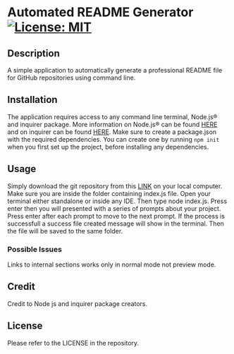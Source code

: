 # Automated README Generator [![License: MIT](https://img.shields.io/badge/License-MIT-yellow.svg)](https://opensource.org/licenses/MIT)

## Description

A simple application to automatically generate a professional README file for GitHub repositories using command line.  

## Installation

The application requires access to any command line terminal, Node.js® and inquirer package. More information on Node.js® can be found [HERE](https://nodejs.org/en) and on inquirer can be found [HERE](https://www.npmjs.com/package/inquirer). Make sure to create a package.json with the required dependencies. You can create one by running `npm init` when you first set up the project, before installing any dependencies. 

## Usage

Simply download the git repository from this [LINK](https://github.com/abdalla-diaai/readme-generator) on your local computer. Make sure you are inside the folder containing index.js file. Open your terminal either standalone or inside any IDE. Then type node index.js. Press enter then you will presented with a series of prompts about your project. Press enter after each prompt to move to the next prompt. If the process is successfull a success file created message will show in the terminal. Then the file will be saved to the same folder.

### Possible Issues

Links to internal sections works only in normal mode not preview mode.

## Credit

Credit to Node js and inquirer package creators.

## License

Please refer to the LICENSE in the repository.
